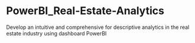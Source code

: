 # PowerBI_Real-Estate-Analytics
Develop an intuitive and comprehensive for descriptive analytics in the real estate industry using dashboard PowerBI

